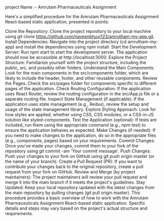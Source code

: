  project Name :- Amrutam Pharmaceuticals Assignment

Here's a simplified procedure for the Amrutam Pharmaceuticals Assignment React-based static application, presented in points:

Clone the Repository:
Clone the project repository to your local machine using git clone https://github.com/naveenbhuvi123/amrutham-my-app.git.
Install Dependencies:
Navigate into the project directory (cd amrutham-my-app) and install the dependencies using npm install.
Start the Development Server:
Run npm start to start the development server. The application should now be accessible at http://localhost:3000.
Explore the Project Structure:
Familiarize yourself with the project structure, including the public, src, and possibly other folders.
Understand the Main Components:
Look for the main components in the src/components folder, which are likely to include the header, footer, and other reusable components.
Review the Pages:
Check the src/pages folder for components specific to different pages of the application.
Check Routing Configuration:
If the application uses React Router, review the routing configuration in the src/App.js file or a separate routing file.
Inspect State Management (if applicable):
If the application uses state management (e.g., Redux), review the setup and usage of the state management library.
Explore Styling Approach:
Look for how styles are applied, whether using CSS, CSS modules, or a CSS-in-JS solution like styled-components.
Test the Application (optional):
If tests are included, run them using the appropriate command (e.g., npm test) to ensure the application behaves as expected.
Make Changes (if needed):
If you need to make changes to the application, do so in the appropriate files (e.g., components, pages) based on your requirements.
Commit Changes:
Once you've made your changes, commit them to your fork of the repository using git commit -am 'Your commit message'.
Push Changes:
Push your changes to your fork on GitHub using git push origin master (or the name of your branch).
Create a Pull Request (PR):
If you want to contribute your changes back to the original repository, create a pull request from your fork on GitHub.
Review and Merge (by project maintainers):
The project maintainers will review your pull request and merge it into the main branch if it meets the project's guidelines.
Stay Updated:
Keep your local repository updated with the latest changes from the main repository by pulling changes (git pull origin master).
This procedure provides a basic overview of how to work with the Amrutam Pharmaceuticals Assignment React-based static application. Specific details and steps may vary based on the project's actual structure and requirements.
